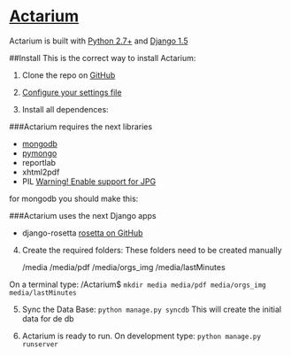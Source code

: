 # [Actarium](http://actarium.com)

Actarium is built with [Python 2.7+](http://www.python.org/download/) and [Django 1.5](https://docs.djangoproject.com/en/dev/releases/1.5/)

##Install
This is the correct way to install Actarium:

1) Clone the repo on [GitHub](https://github.com/MaoAiz/Actarium)

2) [Configure your settings file](https://github.com/MaoAiz/Actarium/blob/dev/docs/add_to_settings.py)

3) Install all dependences:

###Actarium requires the next libraries

* [mongodb](http://docs.mongodb.org/manual/tutorial/install-mongodb-on-ubuntu/)
* [pymongo](http://api.mongodb.org/python/current/installation.html)
* reportlab
* xhtml2pdf
* PIL [Warning! Enable support for JPG](https://jamiecurle.co.uk/blog/webfaction-installing-pil/)

for mongodb you should make this: ` `

###Actarium uses the next Django apps

* django-rosetta [rosetta on GitHub](https://github.com/mbi/django-rosetta)

4) Create the required folders:
These folders need to be created manually
	
	/media
	/media/pdf
	/media/orgs_img
	/media/lastMinutes

On a terminal type: /Actarium$ `mkdir media media/pdf media/orgs_img media/lastMinutes`

5) Sync the Data Base: `python manage.py syncdb`
This will create the initial data for de db

6) Actarium is ready to run.
On development type: `python manage.py runserver`